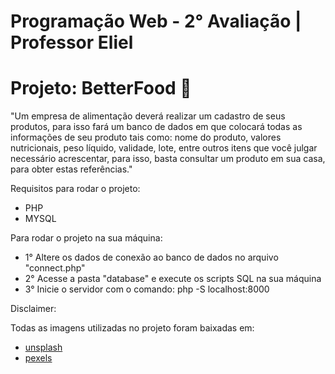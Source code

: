 # Programação Web - 2° Avaliação | Professor Eliel

# Projeto: BetterFood 🚀

"Um empresa de alimentação deverá realizar um cadastro de seus produtos, para isso fará um banco de dados em que colocará todas as informações de seu produto tais como: nome do produto, valores nutricionais, peso líquido, validade, lote, entre outros itens que você julgar necessário acrescentar, para isso, basta consultar um produto em sua casa, para obter estas referências."

Requisitos para rodar o projeto:

- PHP
- MYSQL

Para rodar o projeto na sua máquina:

- 1° Altere os dados de conexão ao banco de dados no arquivo "connect.php"
- 2° Acesse a pasta "database" e execute os scripts SQL na sua máquina
- 3° Inicie o servidor com o comando: php -S localhost:8000

Disclaimer:

Todas as imagens utilizadas no projeto foram baixadas em:

- [unsplash](https://unsplash.com/)
- [pexels](https://www.pexels.com/pt-br/)
